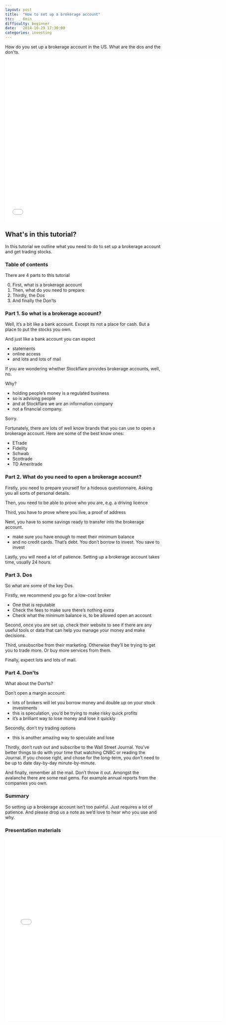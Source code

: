 ```yaml
---
layout: post
title:  "How to set up a brokerage account"
ttc:    6min
difficulty: beginner
date:   2014-10-29 17:30:00
categories: investing
---
```

How do you set up a brokerage account in the US. What are the dos and the don'ts.

<iframe width="700" height="525" src="//www.youtube.com/embed/Vj-s3ZGaILE" frameborder="0" allowfullscreen></iframe>

## What's in this tutorial?

In this tutorial we outline what you need to do to set up a brokerage account and get trading stocks.

### Table of contents

There are 4 parts to this tutorial

0. First, what is a brokerage account
0. Then, what do you need to prepare
0. Thirdly, the Dos
0. And finally the Don’ts

### Part 1. So what is a brokerage account?

Well, it’s a bit like a bank account. Except its not a place for cash. But a place to put the stocks you own.

And just like a bank account you can expect

* statements
* online access
* and lots and lots of mail

If you are wondering whether Stockflare provides brokerage accounts, well, no. 

Why?

* holding people’s money is a regulated business
* so is advising people
* and at Stockflare we are an information company
* not a financial company.

Sorry.

Fortunately, there are lots of well know brands that you can use to open a brokerage account.
Here are some of the best know ones:

* ETrade
* Fidelity
* Schwab
* Scottrade
* TD Ameritrade

### Part 2. What do you need to open a brokerage account?

Firstly, you need to prepare yourself for a hideous questionnaire. Asking you all sorts of personal details.

Then, you need to be able to prove who you are, e.g. a driving licence

Third, you have to prove where you live, a proof of address

Next, you have to some savings ready to transfer into the brokerage account. 

* make sure you have enough to meet their minimum balance
* and no credit cards. That’s debt. You don’t borrow to invest. You save to invest

Lastly, you will need a lot of patience. Setting up a brokerage account takes time, usually 24 hours.

### Part 3. Dos

So what are some of the key Dos.

Firstly, we recommend you go for a low-cost broker

* One that is reputable
* Check the fees to make sure there’s nothing extra
* Check what the minimum balance is, to be allowed open an account

Second, once you are set up, check their website to see if there are any useful tools or data that can help you manage your money and make decisions.

Third, unsubscribe from their marketing. Otherwise they’ll be trying to get you to trade more. Or buy more services from them.

Finally, expect lots and lots of mail.

### Part 4. Don'ts

What about the Don’ts?

Don’t open a margin account:

* lots of brokers will let you borrow money and double up on your stock investments
* this is speculation, you’d be trying to make risky quick profits
* it’s a brilliant way to lose money and lose it quickly

Secondly, don’t try trading options

* this is another amazing way to speculate and lose

Thirdly, don’t rush out and subscribe to the Wall Street Journal. You’ve better things to do with your time that watching CNBC or reading the Journal. If you choose right, and chose for the long-term, you don’t need to be up to date day-by-day minute-by-minute.

And finally, remember all the mail. Don’t throw it out. Amongst the avalanche there are some real gems. For example annual reports from the companies you own.

### Summary

So setting up a brokerage account isn’t too painful. Just requires a lot of patience. And please drop us a note as we’d love to hear who you use and why. 

### Presentation materials

<iframe src="//www.slideshare.net/slideshow/embed_code/41128669" width="702" height="590" frameborder="0" marginwidth="0" marginheight="0" scrolling="no"></iframe>
